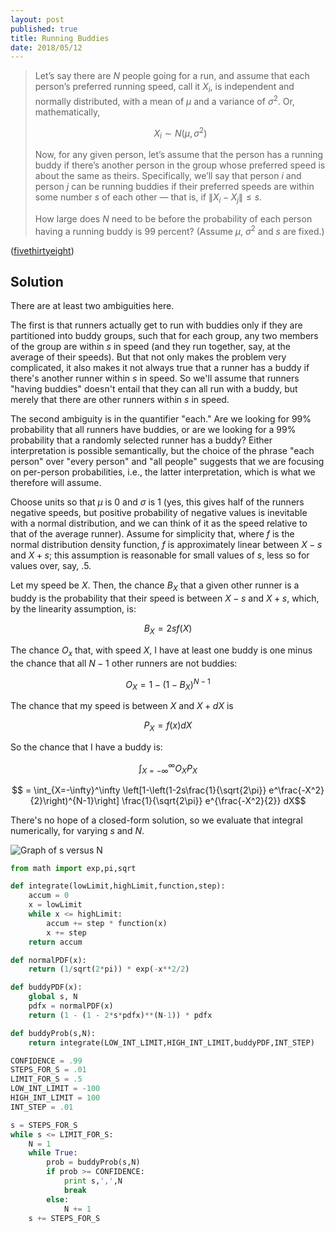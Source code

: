```yaml
---
layout: post
published: true
title: Running Buddies
date: 2018/05/12
---
```


>Let’s say there are $N$ people going for a run, and assume that each person’s preferred running speed, call it $X_i$, is independent and normally distributed, with a mean of $\mu$ and a variance of $\sigma^2$. Or, mathematically,
>
>$$X_i \sim N(\mu,\sigma^2)$$
>
>Now, for any given person, let’s assume that the person has a running buddy if there’s another person in the group whose preferred speed is about the same as theirs. Specifically, we’ll say that person $i$ and person $j$ can be running buddies if their preferred speeds are within some number $s$ of each other — that is, if $\|X_i - X_j\| \leq s$.
>
>How large does $N$ need to be before the probability of each person having a running buddy is $99$ percent? (Assume $\mu$, $\sigma^2$ and $s$ are fixed.)

<!--more-->

([fivethirtyeight](https://fivethirtyeight.com/features/how-hard-is-it-to-find-a-running-buddy/))

## Solution

There are at least two ambiguities here. 

The first is that runners actually get to run with buddies only if they are partitioned into buddy groups, such that for each group, any two members of the group are within $s$ in speed (and they run together, say, at the average of their speeds). But that not only makes the problem very complicated, it also makes it not always true that a runner has a buddy if there's another runner within $s$ in speed.  So we'll assume that runners "having buddies" doesn't entail that they can all run with a buddy, but merely that there are other runners within $s$ in speed.

The second ambiguity is in the quantifier "each." Are we looking for $99\%$ probability that all runners have buddies, or are we looking for a $99\%$ probability that a randomly selected runner has a buddy?  Either interpretation is possible semantically, but the choice of the phrase "each person" over "every person" and "all people" suggests that we are focusing on per-person probabilities, i.e., the latter interpretation, which is what we therefore will assume.

Choose units so that $\mu$ is $0$ and $\sigma$ is $1$ (yes, this gives half of the runners negative speeds, but positive probability of negative values is inevitable with a normal distribution, and we can think of it as the speed relative to that of the average runner).  Assume for simplicity that, where $f$ is the normal distribution density function, $f$ is approximately linear between $X-s$ and $X+s$; this assumption is reasonable for small values of $s$, less so for values over, say, $.5$.

Let my speed be $X$. Then, the chance  $B_X$ that a given other runner is a buddy is the probability that their speed is between $X - s$ and $X + s$, which, by the linearity assumption, is:

$$B_X = 2sf(X)$$

The chance $O_x$ that, with speed $X$, I have at least one buddy is one minus the chance that all $N - 1$ other runners are not buddies:

$$O_X = 1 - (1 - B_X)^{N-1}$$

The chance that my speed is between $X$ and $X + dX$ is  

$$P_X = f(x)dX$$

So the chance that I have a buddy is:

$$\int_{X = -\infty}^\infty O_XP_X$$

$$ = \int_{X=-\infty}^\infty 
\left[1-\left(1-2s\frac{1}{\sqrt{2\pi}} e^\frac{-X^2}{2}\right)^{N-1}\right] \frac{1}{\sqrt{2\pi}} e^{\frac{-X^2}{2}} dX$$

There's no hope of a closed-form solution, so we evaluate that integral numerically, for varying $s$ and $N$.

![Graph of s versus N](/img/runningbuddies.PNG)

```python
from math import exp,pi,sqrt

def integrate(lowLimit,highLimit,function,step):
	accum = 0
	x = lowLimit
	while x <= highLimit:
		accum += step * function(x)
		x += step
	return accum

def normalPDF(x):
	return (1/sqrt(2*pi)) * exp(-x**2/2)

def buddyPDF(x):
	global s, N
	pdfx = normalPDF(x)
	return (1 - (1 - 2*s*pdfx)**(N-1)) * pdfx

def buddyProb(s,N):
	return integrate(LOW_INT_LIMIT,HIGH_INT_LIMIT,buddyPDF,INT_STEP)

CONFIDENCE = .99
STEPS_FOR_S = .01
LIMIT_FOR_S = .5
LOW_INT_LIMIT = -100
HIGH_INT_LIMIT = 100
INT_STEP = .01

s = STEPS_FOR_S
while s <= LIMIT_FOR_S:
	N = 1
	while True:
		prob = buddyProb(s,N)
		if prob >= CONFIDENCE:
			print s,',',N
			break
		else:
			N += 1
	s += STEPS_FOR_S
```
<br>



